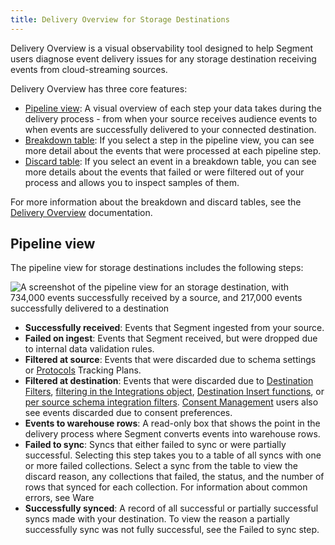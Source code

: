 ```yaml
---
title: Delivery Overview for Storage Destinations
---
```


Delivery Overview is a visual observability tool designed to help Segment users diagnose event delivery issues for any storage destination receiving events from cloud-streaming sources.

Delivery Overview has three core features:

- [Pipeline view](#pipeline-view): A visual overview of each step your data takes during the delivery process \- from when your source receives audience events to when events are successfully delivered to your connected destination.  
- [Breakdown table](/docs/monitoring/delivery-overview#breakdown-table): If you select a step in the pipeline view, you can see more detail about the events that were processed at each pipeline step.  
- [Discard table](/docs/monitoring/delivery-overview#discard-table): If you select an event in a breakdown table, you can see more details about the events that failed or were filtered out of your process and allows you to inspect samples of them.

For more information about the breakdown and discard tables, see the [Delivery Overview](/docs/monitoring/delivery-overview) documentation.

## Pipeline view

The pipeline view for storage destinations includes the following steps:

![A screenshot of the pipeline view for an storage destination, with 734,000 events successfully received by a source, and 217,000 events successfully delivered to a destination](/docs/monitor/delivery-overview/images/delivery-overview-actions-destination.jpeg)

- **Successfully received**: Events that Segment ingested from your source.  
- **Failed on ingest**: Events that Segment received, but were dropped due to internal data validation rules.  
- **Filtered at source**: Events that were discarded due to schema settings or [Protocols](/docs/protocols/) Tracking Plans.  
- **Filtered at destination**: Events that were discarded due to [Destination Filters](/docs/guides/filtering-data/#destination-filters), [filtering in the Integrations object](/docs/guides/filtering-data/#filtering-with-the-integrations-object), [Destination Insert functions](/docs/connections/functions/insert-functions/), or [per source schema integration filters](/docs/guides/filtering-data/#per-source-schema-integrations-filters). [Consent Management](/docs/privacy/consent-management/) users also see events discarded due to consent preferences.  
- **Events to warehouse rows**: A read-only box that shows the point in the delivery process where Segment converts events into warehouse rows.  
- **Failed to sync**: Syncs that either failed to sync or were partially successful. Selecting this step takes you to a table of all syncs with one or more failed collections. Select a sync from the table to view the discard reason, any collections that failed, the status, and the number of rows that synced for each collection. For information about common errors, see Ware  
- **Successfully synced**: A record of all successful or partially successful syncs made with your destination. To view the reason a partially successfully sync was not fully successful, see the Failed to sync step.